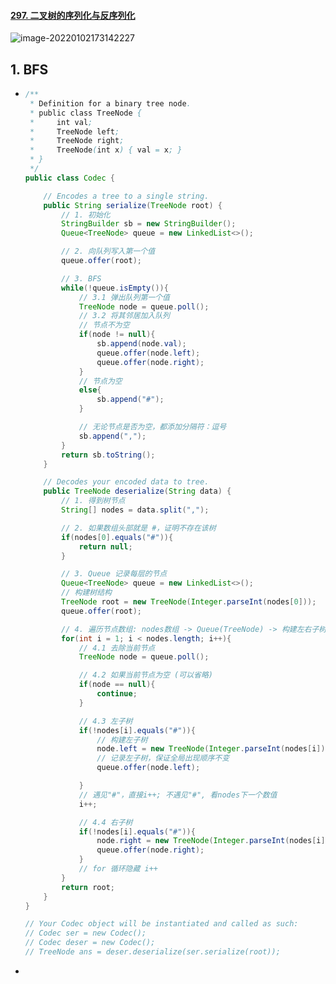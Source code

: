 #### [297. 二叉树的序列化与反序列化](https://leetcode-cn.com/problems/serialize-and-deserialize-binary-tree/)

![image-20220102173142227](https://raw.githubusercontent.com/TWDH/Leetcode-From-Zero/pictures/img/image-20220102173142227.png)

## 1. BFS

- ```java
  /**
   * Definition for a binary tree node.
   * public class TreeNode {
   *     int val;
   *     TreeNode left;
   *     TreeNode right;
   *     TreeNode(int x) { val = x; }
   * }
   */
  public class Codec {
  
      // Encodes a tree to a single string.
      public String serialize(TreeNode root) {
          // 1. 初始化
          StringBuilder sb = new StringBuilder();
          Queue<TreeNode> queue = new LinkedList<>();
  
          // 2. 向队列写入第一个值
          queue.offer(root);
  
          // 3. BFS
          while(!queue.isEmpty()){
              // 3.1 弹出队列第一个值
              TreeNode node = queue.poll();
              // 3.2 将其邻居加入队列
              // 节点不为空
              if(node != null){
                  sb.append(node.val);
                  queue.offer(node.left);
                  queue.offer(node.right);
              }
              // 节点为空
              else{
                  sb.append("#");
              }
  
              // 无论节点是否为空，都添加分隔符：逗号
              sb.append(",");
          }
          return sb.toString();
      }
  
      // Decodes your encoded data to tree.
      public TreeNode deserialize(String data) {
          // 1. 得到树节点
          String[] nodes = data.split(",");
  
          // 2. 如果数组头部就是 #，证明不存在该树
          if(nodes[0].equals("#")){
              return null;
          }
  
          // 3. Queue 记录每层的节点
          Queue<TreeNode> queue = new LinkedList<>();
          // 构建树结构
          TreeNode root = new TreeNode(Integer.parseInt(nodes[0]));
          queue.offer(root);
  
          // 4. 遍历节点数组: nodes数组 -> Queue(TreeNode) -> 构建左右子树
          for(int i = 1; i < nodes.length; i++){
              // 4.1 去除当前节点
              TreeNode node = queue.poll();
  
              // 4.2 如果当前节点为空 (可以省略)
              if(node == null){
                  continue;
              }
  
              // 4.3 左子树
              if(!nodes[i].equals("#")){
                  // 构建左子树
                  node.left = new TreeNode(Integer.parseInt(nodes[i]));
                  // 记录左子树，保证全局出现顺序不变
                  queue.offer(node.left);
  
              }
              // 遇见"#"，直接i++; 不遇见"#", 看nodes下一个数值
              i++;
  
              // 4.4 右子树
              if(!nodes[i].equals("#")){
                  node.right = new TreeNode(Integer.parseInt(nodes[i]));
                  queue.offer(node.right);
              }
              // for 循环隐藏 i++
          }
          return root;
      }
  }
  
  // Your Codec object will be instantiated and called as such:
  // Codec ser = new Codec();
  // Codec deser = new Codec();
  // TreeNode ans = deser.deserialize(ser.serialize(root));
  ```

- 